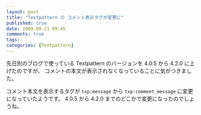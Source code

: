 ```yaml
---
layout: post
title: "Textpattern の コメント表示タグが変更に"
published: true
date: 2009-09-21 09:45
comments: true
tags:
categories: [Textpattern]
---
```


先日別のブログで使っている Textpattern のバージョンを 4.0.5 から 4.2.0 に上げたのですが、 コメントの本文が表示されなくなっていることに気がつきました。

コメント本文を表示するタグが `txp:message` から `txp:comment_message` に変更になっていたようです。
4.0.5 から 4.2.0 までのどこかで変更になったのでしょうね。
